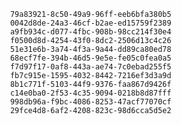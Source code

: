
                79a83921-8c50-49a9-96ff-eeb6bfa380b5
                0042d8de-24a3-46cf-b2ae-ed15759f2389
                a9fb934c-d077-4fbc-908b-98cc214f30e4
                f0500d8d-4254-43f0-8dc2-2506d13c4c26
                51e31e6b-3a74-4f3a-9a44-dd89ca80ed78
                68ecf7fe-394b-46d5-9e5e-fe05c0fea0a5
                f7d97f17-0af8-443a-ae74-7c0ebad255f5
                fb7c915e-1595-4032-8442-7216ef3d3a9d
                8b1c771f-5103-44f9-9376-faa867d9426f
                c14e0ba0-2f53-4c35-9094-0218b8d87fff
                998db96a-f9bc-4086-8253-47acf77070cf
                29fce4d8-6af2-4208-823c-98d6cca5d5e2
                